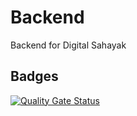 # Backend

Backend for Digital Sahayak

## Badges

[![Quality Gate Status](https://sq.beehyv.com/api/project_badges/measure?project=digital-sahayak-backend&metric=alert_status&token=sqb_32858fefb4d4cc070189a15463309924e5c8481d)](https://sq.beehyv.com/dashboard?id=digital-sahayak-backend)